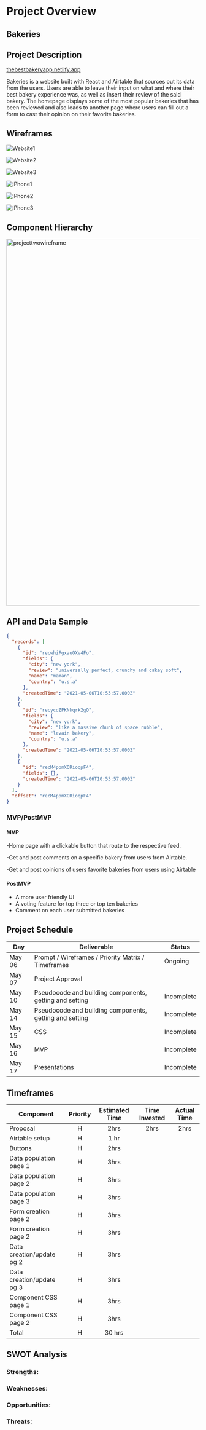 # Project Overview

## Bakeries

## Project Description

<a href="https://thebestbakeryapp.netlify.app
/">thebestbakeryapp.netlify.app
</a>

Bakeries is a website built with React and Airtable that sources out its data from the users. Users are able to leave their input on what and where their best bakery experience was, as well as insert their review of the said bakery. The homepage displays some of the most popular bakeries that has been reviewed and also leads to another page where users can fill out a form to cast their opinion on their favorite bakeries.

## Wireframes

![Website1](https://user-images.githubusercontent.com/80069382/117472034-76b31d00-af26-11eb-8b54-a245466c2279.png)

![Website2](https://user-images.githubusercontent.com/80069382/117472076-83d00c00-af26-11eb-83f0-d6c6fa2d562d.png)

![Website3](https://user-images.githubusercontent.com/80069382/117472128-91859180-af26-11eb-8a88-de67b461877a.png)

![iPhone1](https://user-images.githubusercontent.com/80069382/117472140-95b1af00-af26-11eb-8001-ca1469e80cc6.png)

![iPhone2](https://user-images.githubusercontent.com/80069382/117472161-99ddcc80-af26-11eb-8404-90a21633fc13.png)

![iPhone3](https://user-images.githubusercontent.com/80069382/117472188-9fd3ad80-af26-11eb-8973-c3195fbbd234.png)

## Component Hierarchy

<img width="955" alt="projecttwowireframe" src="https://user-images.githubusercontent.com/80069382/117487498-298c7680-af39-11eb-8f1e-7d308928732f.png">

## API and Data Sample

```json
{
  "records": [
    {
      "id": "recwhiFgxauOXv4Fo",
      "fields": {
        "city": "new york",
        "review": "universally perfect, crunchy and cakey soft",
        "name": "maman",
        "country": "u.s.a"
      },
      "createdTime": "2021-05-06T10:53:57.000Z"
    },
    {
      "id": "recycdZPKNkqrk2gO",
      "fields": {
        "city": "new york",
        "review": "like a massive chunk of space rubble",
        "name": "levain bakery",
        "country": "u.s.a"
      },
      "createdTime": "2021-05-06T10:53:57.000Z"
    },
    {
      "id": "recM4ppmXORioqpF4",
      "fields": {},
      "createdTime": "2021-05-06T10:53:57.000Z"
    }
  ],
  "offset": "recM4ppmXORioqpF4"
}
```

### MVP/PostMVP

#### MVP

-Home page with a clickable button that route to the respective feed.

-Get and post comments on a specific bakery from users from Airtable.

-Get and post opinions of users favorite bakeries from users using Airtable

#### PostMVP

- A more user friendly UI
- A voting feature for top three or top ten bakeries
- Comment on each user submitted bakeries

## Project Schedule

| Day    | Deliverable                                             | Status     |
| ------ | ------------------------------------------------------- | ---------- |
| May 06 | Prompt / Wireframes / Priority Matrix / Timeframes      | Ongoing    |
| May 07 | Project Approval                                        |
| May 10 | Pseudocode and building components, getting and setting | Incomplete |
| May 14 | Pseudocode and building components, getting and setting | Incomplete |
| May 15 | CSS                                                     | Incomplete |
| May 16 | MVP                                                     | Incomplete |
| May 17 | Presentations                                           | Incomplete |

## Timeframes

| Component                 | Priority | Estimated Time | Time Invested | Actual Time |
| ------------------------- | :------: | :------------: | :-----------: | :---------: |
| Proposal                  |    H     |      2hrs      |     2hrs      |    2hrs     |
| Airtable setup            |    H     |      1 hr      |               |             |
| Buttons                   |    H     |      2hrs      |               |             |
| Data population page 1    |    H     |      3hrs      |               |             |
| Data population page 2    |    H     |      3hrs      |               |             |
| Data population page 3    |    H     |      3hrs      |               |             |
| Form creation page 2      |    H     |      3hrs      |               |             |
| Form creation page 2      |    H     |      3hrs      |               |             |
| Data creation/update pg 2 |    H     |      3hrs      |               |             |
| Data creation/update pg 3 |    H     |      3hrs      |               |             |
| Component CSS page 1      |    H     |      3hrs      |               |             |
| Component CSS page 2      |    H     |      3hrs      |               |             |
| Total                     |    H     |     30 hrs     |               |             |

## SWOT Analysis

### Strengths:

### Weaknesses:

### Opportunities:

### Threats:

